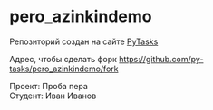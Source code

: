 # pero_azinkindemo

Репозиторий создан на сайте [PyTasks](http://localhost)

Адрес, чтобы сделать форк https://github.com/py-tasks/pero_azinkindemo/fork

Проект: Проба пера  
Студент: Иван Иванов
